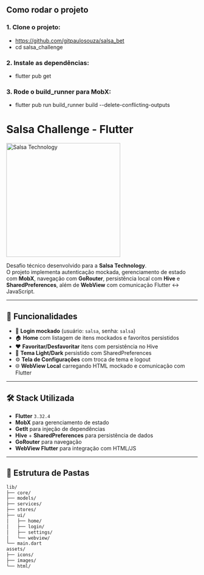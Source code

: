 
## Como rodar o projeto

### 1. Clone o projeto:
  - https://github.com/gitpaulosouza/salsa_bet
  - cd salsa_challenge

### 2. Instale as dependências:
  - flutter pub get

### 3. Rode o build_runner para MobX:
  - flutter pub run build_runner build --delete-conflicting-outputs
# Salsa Challenge - Flutter  

<img src="https://salsatechnology.com/wp-content/uploads/2023/06/Salsa_technology.png" alt="Salsa Technology" width="300"/>

Desafio técnico desenvolvido para a **Salsa Technology**.  
O projeto implementa autenticação mockada, gerenciamento de estado com **MobX**, navegação com **GoRouter**, persistência local com **Hive** e **SharedPreferences**, além de **WebView** com comunicação Flutter ↔️ JavaScript.   

---

## 🚀 Funcionalidades  

- 🔑 **Login mockado** (usuário: `salsa`, senha: `salsa`)  
- 🏠 **Home** com listagem de itens mockados e favoritos persistidos  
- ❤️ **Favoritar/Desfavoritar** itens com persistência no Hive  
- 🎨 **Tema Light/Dark** persistido com SharedPreferences  
- ⚙️ **Tela de Configurações** com troca de tema e logout  
- 🌐 **WebView Local** carregando HTML mockado e comunicação com Flutter  

---

## 🛠️ Stack Utilizada  

- **Flutter** `3.32.4`  
- **MobX** para gerenciamento de estado  
- **GetIt** para injeção de dependências  
- **Hive** + **SharedPreferences** para persistência de dados
- **GoRouter** para navegação  
- **WebView Flutter** para integração com HTML/JS  

---

## 📂 Estrutura de Pastas  

```bash
lib/
├── core/         
├── models/        
├── services/      
├── stores/        
├── ui/            
│   ├── home/
│   ├── login/
│   ├── settings/
│   └── webview/
└── main.dart
assets/
├── icons/
├── images/
└── html/
